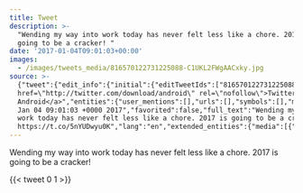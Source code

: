 ```yaml
---
title: Tweet
description: >-
  "Wending my way into work today has never felt less like a chore. 2017 is
  going to be a cracker! "
date: '2017-01-04T09:01:03+00:00'
images:
  - /images/tweets_media/816570122731225088-C1UKL2FWgAACxky.jpg
source: >-
  {"tweet":{"edit_info":{"initial":{"editTweetIds":["816570122731225088"],"editableUntil":"2017-01-04T10:01:03.055Z","editsRemaining":"5","isEditEligible":true}},"retweeted":false,"source":"<a
  href=\"http://twitter.com/download/android\" rel=\"nofollow\">Twitter for
  Android</a>","entities":{"user_mentions":[],"urls":[],"symbols":[],"media":[{"expanded_url":"https://twitter.com/toychicken/status/816570122731225088/photo/1","indices":["96","119"],"url":"https://t.co/5nYUDwyu0K","media_url":"http://pbs.twimg.com/tweet_video_thumb/C1UKL2FWgAACxky.jpg","id_str":"816570106050412544","id":"816570106050412544","media_url_https":"https://pbs.twimg.com/tweet_video_thumb/C1UKL2FWgAACxky.jpg","sizes":{"large":{"w":"400","h":"270","resize":"fit"},"medium":{"w":"400","h":"270","resize":"fit"},"thumb":{"w":"150","h":"150","resize":"crop"},"small":{"w":"400","h":"270","resize":"fit"}},"type":"photo","display_url":"pic.twitter.com/5nYUDwyu0K"}],"hashtags":[]},"display_text_range":["0","119"],"favorite_count":"0","id_str":"816570122731225088","truncated":false,"retweet_count":"1","id":"816570122731225088","possibly_sensitive":false,"created_at":"Wed
  Jan 04 09:01:03 +0000 2017","favorited":false,"full_text":"Wending my way into
  work today has never felt less like a chore. 2017 is going to be a cracker!
  https://t.co/5nYUDwyu0K","lang":"en","extended_entities":{"media":[{"expanded_url":"https://twitter.com/toychicken/status/816570122731225088/photo/1","indices":["96","119"],"url":"https://t.co/5nYUDwyu0K","media_url":"http://pbs.twimg.com/tweet_video_thumb/C1UKL2FWgAACxky.jpg","id_str":"816570106050412544","video_info":{"aspect_ratio":["40","27"],"variants":[{"bitrate":"0","content_type":"video/mp4","url":"https://video.twimg.com/tweet_video/C1UKL2FWgAACxky.mp4"}]},"id":"816570106050412544","media_url_https":"https://pbs.twimg.com/tweet_video_thumb/C1UKL2FWgAACxky.jpg","sizes":{"large":{"w":"400","h":"270","resize":"fit"},"medium":{"w":"400","h":"270","resize":"fit"},"thumb":{"w":"150","h":"150","resize":"crop"},"small":{"w":"400","h":"270","resize":"fit"}},"type":"animated_gif","display_url":"pic.twitter.com/5nYUDwyu0K"}]}}}
---
```

Wending my way into work today has never felt less like a chore. 2017 is going to be a cracker! 
    
{{< tweet 0 1 >}}
    
